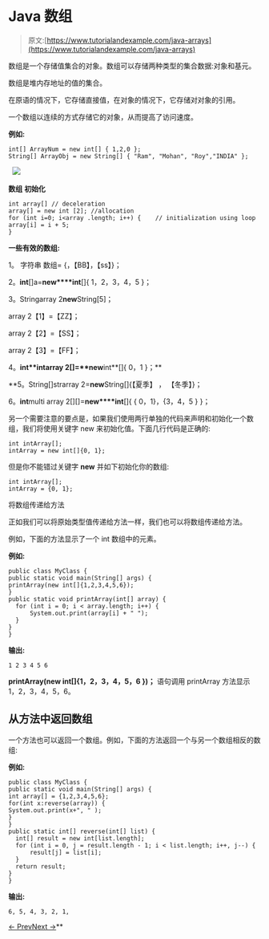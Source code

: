 # Java 数组

> 原文:[https://www.tutorialandexample.com/java-arrays](https://www.tutorialandexample.com/java-arrays)

数组是一个存储值集合的对象。数组可以存储两种类型的集合数据:对象和基元。

数组是堆内存地址的值的集合。

在原语的情况下，它存储直接值，在对象的情况下，它存储对对象的引用。

一个数组以连续的方式存储它的对象，从而提高了访问速度。

**例如:**

```
int[] ArrayNum = new int[] { 1,2,0 };
String[] ArrayObj = new String[] { "Ram", "Mohan", "Roy","INDIA" };
```

  ![](../Images/6ca30bb95570398add7e9783e2d12efd.png)  

**数组** **初始化**

```
int array[] // deceleration
array[] = new int [2]; //allocation
for (int i=0; i<array .length; i++) {    // initialization using loop
array[i] = i + 5;
}

```

**一些有效的数组:**

1。  字符串 数组= {，【BB】，【ss】}；

2。**int**[]a=**new****int**[]{ 1，2，3，4，5 }；

3。Stringarray 2**new**String[5]；

array 2【1】=【ZZ】；

array 2【2】=【SS】；

array 2【3】=【FF】；

4。****int**intarray 2[]=**new****int**[]{ 0，1 }；**

 **5。String[]strarray 2=**new**String[]{【夏季】 ， 【冬季】}；

6。**int**multi array 2[][]=**new****int**[]{ { 0，1}，{3，4，5 } }；

另一个需要注意的要点是，如果我们使用两行单独的代码来声明和初始化一个数组，我们将使用关键字 new 来初始化值。下面几行代码是正确的:

```
int intArray[];
intArray = new int[]{0, 1};
```

但是你不能错过关键字 **new** 并如下初始化你的数组:

```
int intArray[];
intArray = {0, 1};

```

将数组传递给方法

正如我们可以将原始类型值传递给方法一样，我们也可以将数组传递给方法。

例如，下面的方法显示了一个 int 数组中的元素。

**例如:**

```
public class MyClass {
public static void main(String[] args) {
printArray(new int[]{1,2,3,4,5,6});
}
public static void printArray(int[] array) {
  for (int i = 0; i < array.length; i++) {
      System.out.print(array[i] + " ");
  }
}
}

```

**输出:**

```
1 2 3 4 5 6
```

**printArray(new int[]{1，2，3，4，5，6 })；** 语句调用 printArray 方法显示 1，2，3，4，5，6。

## 从方法中返回数组

一个方法也可以返回一个数组。例如，下面的方法返回一个与另一个数组相反的数组:

**例如:**

```
public class MyClass {
public static void main(String[] args) {
int array[] = {1,2,3,4,5,6};
for(int x:reverse(array)) {
System.out.print(x+", " );
}
}
public static int[] reverse(int[] list) {
  int[] result = new int[list.length];
  for (int i = 0, j = result.length - 1; i < list.length; i++, j--) {
      result[j] = list[i];
  }
  return result;
}
}

```

**输出:**

```
6, 5, 4, 3, 2, 1,
```

[← Prev](https://www.tutorialandexample.com/java-characters)[Next →](https://www.tutorialandexample.com/java-strings)**